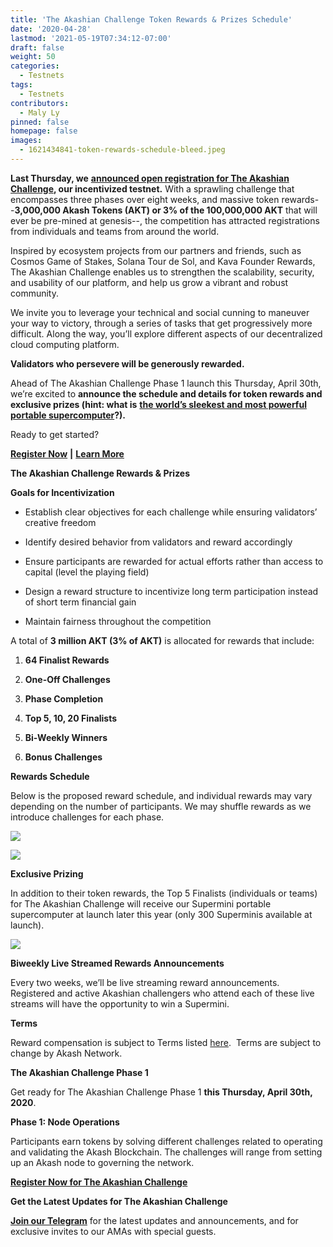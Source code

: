 ```yaml
---
title: 'The Akashian Challenge Token Rewards & Prizes Schedule'
date: '2020-04-28'
lastmod: '2021-05-19T07:34:12-07:00'
draft: false
weight: 50
categories:
  - Testnets
tags:
  - Testnets
contributors:
  - Maly Ly
pinned: false
homepage: false
images:
  - 1621434841-token-rewards-schedule-bleed.jpeg
---
```

**Last Thursday, we** [**announced open registration for The Akashian Challenge**](https://akash.network/blog/announcing-the-akashian-challenge-incentivized-testnet/)**, our incentivized testnet.** With a sprawling challenge that encompasses three phases over eight weeks, and massive token rewards--**3,000,000 Akash Tokens (AKT) or 3% of the 100,000,000 AKT** that will ever be pre-mined at genesis--, the competition has attracted registrations from individuals and teams from around the world.  
  
Inspired by ecosystem projects from our partners and friends, such as Cosmos Game of Stakes, Solana Tour de Sol, and Kava Founder Rewards, The Akashian Challenge enables us to strengthen the scalability, security, and usability of our platform, and help us grow a vibrant and robust community.  
  
We invite you to leverage your technical and social cunning to maneuver your way to victory, through a series of tasks that get progressively more difficult. Along the way, you’ll explore different aspects of our decentralized cloud computing platform.   
  
**Validators who persevere will be generously rewarded.**   
  
Ahead of The Akashian Challenge Phase 1 launch this Thursday, April 30th, we’re excited to **announce the schedule and details for token rewards and exclusive prizes (hint: what is** [**the world’s sleekest and most powerful portable supercomputer**](https://akash.network/supermini/)**?).** 

Ready to get started? 

[**Register Now**](https://docs.google.com/forms/d/e/1FAIpQLSeZjlvoXnezs2eoxUx4L_fUKsOyGe_He63KlUkaht6flnVqYg/viewform) **|** [**Learn More**](https://akash.network/blog/announcing-the-akashian-challenge-incentivized-testnet/)

**The Akashian Challenge Rewards & Prizes**

**Goals for Incentivization**

*   Establish clear objectives for each challenge while ensuring validators’ creative freedom
    
*   Identify desired behavior from validators and reward accordingly
    
*   Ensure participants are rewarded for actual efforts rather than access to capital (level the playing field)
    
*   Design a reward structure to incentivize long term participation instead of short term financial gain
    
*   Maintain fairness throughout the competition
    

A total of **3 million AKT (3% of AKT)** is allocated for rewards that include:

1.  **64 Finalist Rewards**
    
2.  **One-Off Challenges**
    
3.  **Phase Completion**
    
4.  **Top 5, 10, 20 Finalists**
    
5.  **Bi-Weekly Winners**
    
6.  **Bonus Challenges**
    

**Rewards Schedule**  
  
Below is the proposed reward schedule, and individual rewards may vary depending on the number of participants. We may shuffle rewards as we introduce challenges for each phase.

![](https://www.datocms-assets.com/45776/1620922422-screen-shot-2020-04-27-at-6-30-00-pm.png)

![](https://www.datocms-assets.com/45776/1620922434-screen-shot-2020-04-27-at-6-23-49-pm.png)

**Exclusive Prizing**  
  
In addition to their token rewards, the Top 5 Finalists (individuals or teams) for The Akashian Challenge will receive our Supermini portable supercomputer at launch later this year (only 300 Superminis available at launch).

![](https://www.datocms-assets.com/45776/1620922457-screen-shot-2020-04-15-at-12-17-18-pm.png)

**Biweekly Live Streamed Rewards Announcements**   
  
Every two weeks, we’ll be live streaming reward announcements. Registered and active Akashian challengers who attend each of these live streams will have the opportunity to win a Supermini.  
  
**Terms**  
  
Reward compensation is subject to Terms listed [here](https://akash-web-prod.s3.amazonaws.com/uploads/2020/04/Akashian-Participation-Terms-20200423-1-1.pdf).  Terms are subject to change by Akash Network.  
  
**The Akashian Challenge Phase 1**  
  
Get ready for The Akashian Challenge Phase 1 **this Thursday, April 30th, 2020**.  
  
**Phase 1: Node Operations**  
  
Participants earn tokens by solving different challenges related to operating and validating the Akash Blockchain. The challenges will range from setting up an Akash node to governing the network.

  
[**Register Now for The Akashian Challenge**](https://docs.google.com/forms/d/e/1FAIpQLSeZjlvoXnezs2eoxUx4L_fUKsOyGe_He63KlUkaht6flnVqYg/viewform)  
  

**Get the Latest Updates for The Akashian Challenge**  
  
[**Join our Telegram**](https://t.me/AkashNW) for the latest updates and announcements, and for exclusive invites to our AMAs with special guests.